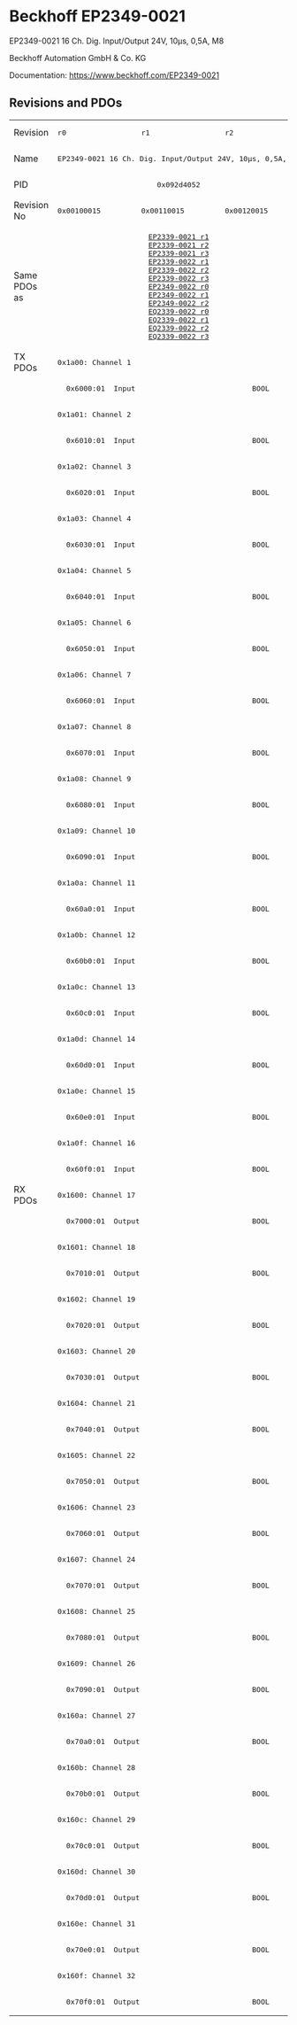 # Beckhoff EP2349-0021

EP2349-0021 16 Ch. Dig. Input/Output 24V, 10µs, 0,5A, M8

Beckhoff Automation GmbH & Co. KG

Documentation: <a href="https://www.beckhoff.com/EP2349-0021">https://www.beckhoff.com/EP2349-0021</a>

## Revisions and PDOs
<table>
<tr >
<td class="first">Revision</td>
<td ><pre>r0</pre></td>
<td ><pre>r1</pre></td>
<td ><pre>r2</pre></td>
</tr>
<tr >
<td class="first">Name</td>
<td  colspan=3 align="center"><pre>EP2349-0021 16 Ch. Dig. Input/Output 24V, 10µs, 0,5A, M8</pre></td>
</tr>
<tr >
<td class="first">PID</td>
<td  colspan=3 align="center"><pre>0x092d4052</pre></td>
</tr>
<tr >
<td class="first">Revision No</td>
<td ><pre>0x00100015</pre></td>
<td ><pre>0x00110015</pre></td>
<td ><pre>0x00120015</pre></td>
</tr>
<tr >
<td class="first">Same PDOs as</td>
<td  colspan=3 align="center"><pre><a href="EP2339-0021">EP2339-0021 r1</a><br/><a href="EP2339-0021">EP2339-0021 r2</a><br/><a href="EP2339-0021">EP2339-0021 r3</a><br/><a href="EP2339-0022">EP2339-0022 r1</a><br/><a href="EP2339-0022">EP2339-0022 r2</a><br/><a href="EP2339-0022">EP2339-0022 r3</a><br/><a href="EP2349-0022">EP2349-0022 r0</a><br/><a href="EP2349-0022">EP2349-0022 r1</a><br/><a href="EP2349-0022">EP2349-0022 r2</a><br/><a href="EQ2339-0022">EQ2339-0022 r0</a><br/><a href="EQ2339-0022">EQ2339-0022 r1</a><br/><a href="EQ2339-0022">EQ2339-0022 r2</a><br/><a href="EQ2339-0022">EQ2339-0022 r3</a></pre></td>
</tr>
<tr class="txpdo pdosection">
<td class="first" rowspan=32 valign=top>TX PDOs</td>
<td colspan=3 align="left"><pre>0x1a00: Channel 1</pre></td>
<td></td>
</tr>
<tr class="txpdo">
<td class="first" colspan=3 align="left"><pre>  0x6000:01  Input                           BOOL</pre></td>
</tr>
<tr class="txpdo pdosection">
<td class="first" colspan=3 align="left"><pre>0x1a01: Channel 2</pre></td>
</tr>
<tr class="txpdo">
<td class="first" colspan=3 align="left"><pre>  0x6010:01  Input                           BOOL</pre></td>
</tr>
<tr class="txpdo pdosection">
<td class="first" colspan=3 align="left"><pre>0x1a02: Channel 3</pre></td>
</tr>
<tr class="txpdo">
<td class="first" colspan=3 align="left"><pre>  0x6020:01  Input                           BOOL</pre></td>
</tr>
<tr class="txpdo pdosection">
<td class="first" colspan=3 align="left"><pre>0x1a03: Channel 4</pre></td>
</tr>
<tr class="txpdo">
<td class="first" colspan=3 align="left"><pre>  0x6030:01  Input                           BOOL</pre></td>
</tr>
<tr class="txpdo pdosection">
<td class="first" colspan=3 align="left"><pre>0x1a04: Channel 5</pre></td>
</tr>
<tr class="txpdo">
<td class="first" colspan=3 align="left"><pre>  0x6040:01  Input                           BOOL</pre></td>
</tr>
<tr class="txpdo pdosection">
<td class="first" colspan=3 align="left"><pre>0x1a05: Channel 6</pre></td>
</tr>
<tr class="txpdo">
<td class="first" colspan=3 align="left"><pre>  0x6050:01  Input                           BOOL</pre></td>
</tr>
<tr class="txpdo pdosection">
<td class="first" colspan=3 align="left"><pre>0x1a06: Channel 7</pre></td>
</tr>
<tr class="txpdo">
<td class="first" colspan=3 align="left"><pre>  0x6060:01  Input                           BOOL</pre></td>
</tr>
<tr class="txpdo pdosection">
<td class="first" colspan=3 align="left"><pre>0x1a07: Channel 8</pre></td>
</tr>
<tr class="txpdo">
<td class="first" colspan=3 align="left"><pre>  0x6070:01  Input                           BOOL</pre></td>
</tr>
<tr class="txpdo pdosection">
<td class="first" colspan=3 align="left"><pre>0x1a08: Channel 9</pre></td>
</tr>
<tr class="txpdo">
<td class="first" colspan=3 align="left"><pre>  0x6080:01  Input                           BOOL</pre></td>
</tr>
<tr class="txpdo pdosection">
<td class="first" colspan=3 align="left"><pre>0x1a09: Channel 10</pre></td>
</tr>
<tr class="txpdo">
<td class="first" colspan=3 align="left"><pre>  0x6090:01  Input                           BOOL</pre></td>
</tr>
<tr class="txpdo pdosection">
<td class="first" colspan=3 align="left"><pre>0x1a0a: Channel 11</pre></td>
</tr>
<tr class="txpdo">
<td class="first" colspan=3 align="left"><pre>  0x60a0:01  Input                           BOOL</pre></td>
</tr>
<tr class="txpdo pdosection">
<td class="first" colspan=3 align="left"><pre>0x1a0b: Channel 12</pre></td>
</tr>
<tr class="txpdo">
<td class="first" colspan=3 align="left"><pre>  0x60b0:01  Input                           BOOL</pre></td>
</tr>
<tr class="txpdo pdosection">
<td class="first" colspan=3 align="left"><pre>0x1a0c: Channel 13</pre></td>
</tr>
<tr class="txpdo">
<td class="first" colspan=3 align="left"><pre>  0x60c0:01  Input                           BOOL</pre></td>
</tr>
<tr class="txpdo pdosection">
<td class="first" colspan=3 align="left"><pre>0x1a0d: Channel 14</pre></td>
</tr>
<tr class="txpdo">
<td class="first" colspan=3 align="left"><pre>  0x60d0:01  Input                           BOOL</pre></td>
</tr>
<tr class="txpdo pdosection">
<td class="first" colspan=3 align="left"><pre>0x1a0e: Channel 15</pre></td>
</tr>
<tr class="txpdo">
<td class="first" colspan=3 align="left"><pre>  0x60e0:01  Input                           BOOL</pre></td>
</tr>
<tr class="txpdo pdosection">
<td class="first" colspan=3 align="left"><pre>0x1a0f: Channel 16</pre></td>
</tr>
<tr class="txpdo">
<td class="first" colspan=3 align="left"><pre>  0x60f0:01  Input                           BOOL</pre></td>
</tr>
<tr class="rxpdo pdosection">
<td class="first" rowspan=32 valign=top>RX PDOs</td>
<td colspan=3 align="left"><pre>0x1600: Channel 17</pre></td>
<td></td>
</tr>
<tr class="rxpdo">
<td class="first" colspan=3 align="left"><pre>  0x7000:01  Output                          BOOL</pre></td>
</tr>
<tr class="rxpdo pdosection">
<td class="first" colspan=3 align="left"><pre>0x1601: Channel 18</pre></td>
</tr>
<tr class="rxpdo">
<td class="first" colspan=3 align="left"><pre>  0x7010:01  Output                          BOOL</pre></td>
</tr>
<tr class="rxpdo pdosection">
<td class="first" colspan=3 align="left"><pre>0x1602: Channel 19</pre></td>
</tr>
<tr class="rxpdo">
<td class="first" colspan=3 align="left"><pre>  0x7020:01  Output                          BOOL</pre></td>
</tr>
<tr class="rxpdo pdosection">
<td class="first" colspan=3 align="left"><pre>0x1603: Channel 20</pre></td>
</tr>
<tr class="rxpdo">
<td class="first" colspan=3 align="left"><pre>  0x7030:01  Output                          BOOL</pre></td>
</tr>
<tr class="rxpdo pdosection">
<td class="first" colspan=3 align="left"><pre>0x1604: Channel 21</pre></td>
</tr>
<tr class="rxpdo">
<td class="first" colspan=3 align="left"><pre>  0x7040:01  Output                          BOOL</pre></td>
</tr>
<tr class="rxpdo pdosection">
<td class="first" colspan=3 align="left"><pre>0x1605: Channel 22</pre></td>
</tr>
<tr class="rxpdo">
<td class="first" colspan=3 align="left"><pre>  0x7050:01  Output                          BOOL</pre></td>
</tr>
<tr class="rxpdo pdosection">
<td class="first" colspan=3 align="left"><pre>0x1606: Channel 23</pre></td>
</tr>
<tr class="rxpdo">
<td class="first" colspan=3 align="left"><pre>  0x7060:01  Output                          BOOL</pre></td>
</tr>
<tr class="rxpdo pdosection">
<td class="first" colspan=3 align="left"><pre>0x1607: Channel 24</pre></td>
</tr>
<tr class="rxpdo">
<td class="first" colspan=3 align="left"><pre>  0x7070:01  Output                          BOOL</pre></td>
</tr>
<tr class="rxpdo pdosection">
<td class="first" colspan=3 align="left"><pre>0x1608: Channel 25</pre></td>
</tr>
<tr class="rxpdo">
<td class="first" colspan=3 align="left"><pre>  0x7080:01  Output                          BOOL</pre></td>
</tr>
<tr class="rxpdo pdosection">
<td class="first" colspan=3 align="left"><pre>0x1609: Channel 26</pre></td>
</tr>
<tr class="rxpdo">
<td class="first" colspan=3 align="left"><pre>  0x7090:01  Output                          BOOL</pre></td>
</tr>
<tr class="rxpdo pdosection">
<td class="first" colspan=3 align="left"><pre>0x160a: Channel 27</pre></td>
</tr>
<tr class="rxpdo">
<td class="first" colspan=3 align="left"><pre>  0x70a0:01  Output                          BOOL</pre></td>
</tr>
<tr class="rxpdo pdosection">
<td class="first" colspan=3 align="left"><pre>0x160b: Channel 28</pre></td>
</tr>
<tr class="rxpdo">
<td class="first" colspan=3 align="left"><pre>  0x70b0:01  Output                          BOOL</pre></td>
</tr>
<tr class="rxpdo pdosection">
<td class="first" colspan=3 align="left"><pre>0x160c: Channel 29</pre></td>
</tr>
<tr class="rxpdo">
<td class="first" colspan=3 align="left"><pre>  0x70c0:01  Output                          BOOL</pre></td>
</tr>
<tr class="rxpdo pdosection">
<td class="first" colspan=3 align="left"><pre>0x160d: Channel 30</pre></td>
</tr>
<tr class="rxpdo">
<td class="first" colspan=3 align="left"><pre>  0x70d0:01  Output                          BOOL</pre></td>
</tr>
<tr class="rxpdo pdosection">
<td class="first" colspan=3 align="left"><pre>0x160e: Channel 31</pre></td>
</tr>
<tr class="rxpdo">
<td class="first" colspan=3 align="left"><pre>  0x70e0:01  Output                          BOOL</pre></td>
</tr>
<tr class="rxpdo pdosection">
<td class="first" colspan=3 align="left"><pre>0x160f: Channel 32</pre></td>
</tr>
<tr class="rxpdo">
<td class="first" colspan=3 align="left"><pre>  0x70f0:01  Output                          BOOL</pre></td>
</tr>
</table>
